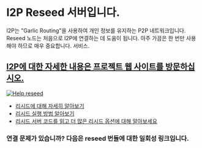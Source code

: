 I2P Reseed 서버입니다.
==============================

I2P는 "Garlic Routing"을 사용하여 개인 정보를 유지하는 P2P 네트워크입니다.
Reseed 노드는 처음으로 I2P에 연결하는 데 도움이 됩니다.
아주 가끔은 한 번만 사용해야 하므로 매우 중요합니다.
서비스.

[I2P에 대한 자세한 내용은 프로젝트 웹 사이트를 방문하십시오.](https://geti2p.net)
------------------------------------------------------------------------

[![Help reseed](images/reseed.png)](https://geti2p.net)

  - [리시드에 대해 자세히 알아보기](https://geti2p.net/en/docs/reseed)
  - [리시드 실행 방법 알아보기](https://geti2p.net/en/get-involved/guides/reseed)
  - [리시드 서버 코드를 읽고 더 많은 리시드 옵션에 대해 알아보세요](https://i2pgit.org/idk/reseed-tools)

### 연결 문제가 있습니까? 다음은 reseed 번들에 대한 일회성 링크입니다.
